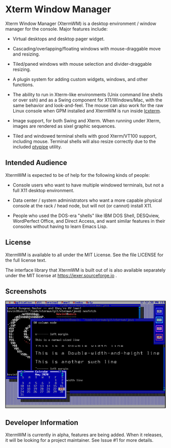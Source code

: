 Xterm Window Manager
====================

Xterm Window Manager (XtermWM) is a desktop environment / window
manager for the console.  Major features include:

  * Virtual desktops and desktop pager widget.

  * Cascading/overlapping/floating windows with mouse-draggable move
    and resizing.

  * Tiled/paned windows with mouse selection and divider-draggable
    resizing.

  * A plugin system for adding custom widgets, windows, and other
    functions.

  * The ability to run in Xterm-like environments (Unix command line
    shells or over ssh) and as a Swing component for X11/Windows/Mac,
    with the same behavior and look-and-feel.  The mouse can also work
    for the raw Linux console when GPM installed and XtermWM is run
    inside [lcxterm](https://lcxterm.sourceforge.io).

  * Image support, for both Swing and Xterm.  When running under
    Xterm, images are rendered as sixel graphic sequences.

  * Tiled and windowed terminal shells with good Xterm/VT100 support,
    including mouse.  Terminal shells will also resize correctly due
    to the included [ptypipe](https://gitlab.com/klamonte/ptypipde)
    utility.



Intended Audience
-----------------

XtermWM is expected to be of help for the following kinds of people:

  * Console users who want to have multiple windowed terminals, but
    not a full X11 desktop environment.

  * Data center / system administrators who want a more capable
    physical console at the rack / head node, but will not (or cannot)
    install X11.

  * People who used the DOS-era "shells" like IBM DOS Shell, DESQview,
    WordPerfect Office, and Direct Access, and want similar features
    in their consoles without having to learn Emacs Lisp.



License
-------

XtermWM is available to all under the MIT License.  See the file
LICENSE for the full license text.

The interface library that XtermWM is built out of is also available
separately under the MIT license at https://jexer.sourceforge.io .



Screenshots
-----------

![Terminals and Pager Image](/screenshots/pager_1.png?raw=true "Two terminal windows with the Desktop Pager and Calendar widgets")



Developer Information
---------------------

XtermWM is currently in alpha, features are being added.  When it
releases, it will be looking for a project maintainer.  See Issue #1
for more details.
